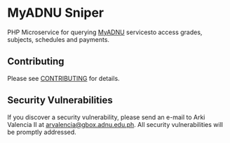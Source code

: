 # MyADNU Sniper

PHP Microservice for querying [MyADNU](https://my.adnu.edu.ph) servicesto access grades, subjects, schedules and payments.



## Contributing

Please see [CONTRIBUTING](CONTRIBUTING.md) for details.

## Security Vulnerabilities

If you discover a security vulnerability, please send an e-mail to Arki Valencia II at arvalencia@gbox.adnu.edu.ph. All security vulnerabilities will be promptly addressed.